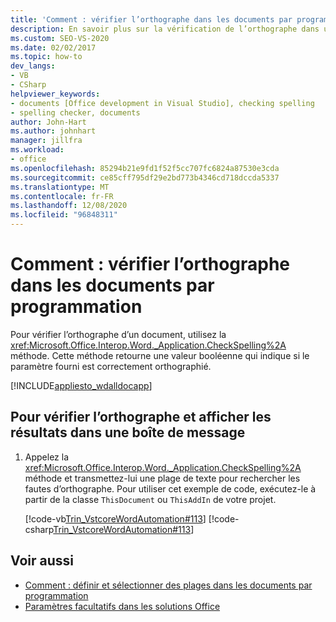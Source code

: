 ```yaml
---
title: 'Comment : vérifier l’orthographe dans les documents par programmation'
description: En savoir plus sur la vérification de l’orthographe dans un document par programmation, vous pouvez utiliser la méthode CheckSpelling.
ms.custom: SEO-VS-2020
ms.date: 02/02/2017
ms.topic: how-to
dev_langs:
- VB
- CSharp
helpviewer_keywords:
- documents [Office development in Visual Studio], checking spelling
- spelling checker, documents
author: John-Hart
ms.author: johnhart
manager: jillfra
ms.workload:
- office
ms.openlocfilehash: 85294b21e9fd1f52f5cc707fc6824a87530e3cda
ms.sourcegitcommit: ce85cff795df29e2bd773b4346cd718dccda5337
ms.translationtype: MT
ms.contentlocale: fr-FR
ms.lasthandoff: 12/08/2020
ms.locfileid: "96848311"
---
```

# <a name="how-to-programmatically-check-spelling-in-documents"></a>Comment : vérifier l’orthographe dans les documents par programmation
  Pour vérifier l’orthographe d’un document, utilisez la <xref:Microsoft.Office.Interop.Word._Application.CheckSpelling%2A> méthode. Cette méthode retourne une valeur booléenne qui indique si le paramètre fourni est correctement orthographié.

 [!INCLUDE[appliesto_wdalldocapp](../vsto/includes/appliesto-wdalldocapp-md.md)]

## <a name="to-check-spelling-and-display-results-in-a-message-box"></a>Pour vérifier l’orthographe et afficher les résultats dans une boîte de message

1. Appelez la <xref:Microsoft.Office.Interop.Word._Application.CheckSpelling%2A> méthode et transmettez-lui une plage de texte pour rechercher les fautes d’orthographe. Pour utiliser cet exemple de code, exécutez-le à partir de la classe `ThisDocument` ou `ThisAddIn` de votre projet.

     [!code-vb[Trin_VstcoreWordAutomation#113](../vsto/codesnippet/VisualBasic/Trin_VstcoreWordAutomationVB/ThisDocument.vb#113)]
     [!code-csharp[Trin_VstcoreWordAutomation#113](../vsto/codesnippet/CSharp/Trin_VstcoreWordAutomationCS/ThisDocument.cs#113)]

## <a name="see-also"></a>Voir aussi
- [Comment : définir et sélectionner des plages dans les documents par programmation](../vsto/how-to-programmatically-define-and-select-ranges-in-documents.md)
- [Paramètres facultatifs dans les solutions Office](../vsto/optional-parameters-in-office-solutions.md)
